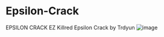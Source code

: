 # Epsilon-Crack
EPSILON CRACK EZ Killred
Epsilon Crack by Trdyun
![image](https://user-images.githubusercontent.com/95990565/162607911-2510d77c-ba9a-4b26-89ad-d5ee9aca6b4d.png)

